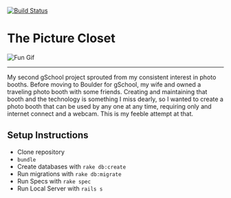 [![Build Status](https://travis-ci.org/JennyAllar/the_picture_closet.svg?branch=master)](https://travis-ci.org/JennyAllar/the_picture_closet)

# The Picture Closet

![Fun Gif](http://media.giphy.com/media/yOcLmxPKkLIxa/giphy.gif)

________________________________________________________________________________________________________________________

My second gSchool project sprouted from my consistent interest in photo booths. Before moving to Boulder for gSchool,
my wife and owned a traveling photo booth with some friends. Creating and maintaining that booth and the technology is
something I miss dearly, so I wanted to create a photo booth that can be used by any one at any time, requiring only
and internet connect and a webcam. This is my feeble attempt at that.

## Setup Instructions
* Clone repository
* `bundle`
* Create databases with `rake db:create`
* Run migrations with `rake db:migrate`
* Run Specs with `rake spec`
* Run Local Server with `rails s`